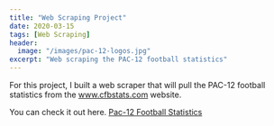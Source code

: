 ```yaml
---
title: "Web Scraping Project"
date: 2020-03-15
tags: [Web Scraping]
header:
  image: "/images/pac-12-logos.jpg"
excerpt: "Web scraping the PAC-12 football statistics"
---
```

For this project, I built a web scraper that will pull the PAC-12 football statistics from the www.cfbstats.com website.

You can check it out here. <a href="http://github.com/jdp71/web_scraping" target="_blank">Pac-12 Football Statistics</a>